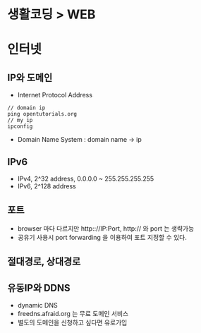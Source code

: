 # 생활코딩 > WEB

# 인터넷 

## IP와 도메인
- Internet Protocol Address 
```
// domain ip
ping opentutorials.org
// my ip
ipconfig
```
- Domain Name System : domain name -> ip 

## IPv6
- IPv4, 2^32 address, 0.0.0.0 ~ 255.255.255.255
- IPv6, 2^128 address

## 포트
- browser 마다 다르지만 http:://IP:Port, http:// 와 port 는 생략가능
- 공유기 사용시 port forwarding 을 이용하여 포트 지정할 수 있다. 

## 절대경로, 상대경로 

## 유동IP와 DDNS
- dynamic DNS
- freedns.afraid.org 는 무료 도메인 서비스
- 별도의 도메인을 신청하고 싶다면 유로가입
